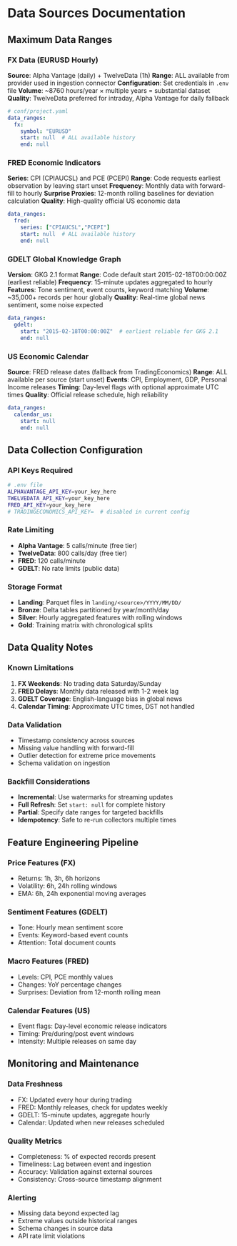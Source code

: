 # Data Sources Documentation

## Maximum Data Ranges

### FX Data (EURUSD Hourly)
**Source**: Alpha Vantage (daily) + TwelveData (1h)
**Range**: ALL available from provider used in ingestion connector
**Configuration**: Set credentials in `.env` file
**Volume**: ~8760 hours/year × multiple years = substantial dataset
**Quality**: TwelveData preferred for intraday, Alpha Vantage for daily fallback

```yaml
# conf/project.yaml
data_ranges:
  fx:
    symbol: "EURUSD"
    start: null  # ALL available history
    end: null
```

### FRED Economic Indicators
**Series**: CPI (CPIAUCSL) and PCE (PCEPI)
**Range**: Code requests earliest observation by leaving start unset
**Frequency**: Monthly data with forward-fill to hourly
**Surprise Proxies**: 12-month rolling baselines for deviation calculation
**Quality**: High-quality official US economic data

```yaml
data_ranges:
  fred:
    series: ["CPIAUCSL","PCEPI"]
    start: null  # ALL available history
    end: null
```

### GDELT Global Knowledge Graph
**Version**: GKG 2.1 format
**Range**: Code default start 2015-02-18T00:00:00Z (earliest reliable)
**Frequency**: 15-minute updates aggregated to hourly
**Features**: Tone sentiment, event counts, keyword matching
**Volume**: ~35,000+ records per hour globally
**Quality**: Real-time global news sentiment, some noise expected

```yaml
data_ranges:
  gdelt:
    start: "2015-02-18T00:00:00Z"  # earliest reliable for GKG 2.1
    end: null
```

### US Economic Calendar
**Source**: FRED release dates (fallback from TradingEconomics)
**Range**: ALL available per source (start unset)
**Events**: CPI, Employment, GDP, Personal Income releases
**Timing**: Day-level flags with optional approximate UTC times
**Quality**: Official release schedule, high reliability

```yaml
data_ranges:
  calendar_us:
    start: null
    end: null
```

## Data Collection Configuration

### API Keys Required
```bash
# .env file
ALPHAVANTAGE_API_KEY=your_key_here
TWELVEDATA_API_KEY=your_key_here
FRED_API_KEY=your_key_here
# TRADINGECONOMICS_API_KEY=  # disabled in current config
```

### Rate Limiting
- **Alpha Vantage**: 5 calls/minute (free tier)
- **TwelveData**: 800 calls/day (free tier)
- **FRED**: 120 calls/minute
- **GDELT**: No rate limits (public data)

### Storage Format
- **Landing**: Parquet files in `landing/<source>/YYYY/MM/DD/`
- **Bronze**: Delta tables partitioned by year/month/day
- **Silver**: Hourly aggregated features with rolling windows
- **Gold**: Training matrix with chronological splits

## Data Quality Notes

### Known Limitations
1. **FX Weekends**: No trading data Saturday/Sunday
2. **FRED Delays**: Monthly data released with 1-2 week lag
3. **GDELT Coverage**: English-language bias in global news
4. **Calendar Timing**: Approximate UTC times, DST not handled

### Data Validation
- Timestamp consistency across sources
- Missing value handling with forward-fill
- Outlier detection for extreme price movements
- Schema validation on ingestion

### Backfill Considerations
- **Incremental**: Use watermarks for streaming updates
- **Full Refresh**: Set `start: null` for complete history
- **Partial**: Specify date ranges for targeted backfills
- **Idempotency**: Safe to re-run collectors multiple times

## Feature Engineering Pipeline

### Price Features (FX)
- Returns: 1h, 3h, 6h horizons
- Volatility: 6h, 24h rolling windows
- EMA: 6h, 24h exponential moving averages

### Sentiment Features (GDELT)
- Tone: Hourly mean sentiment score
- Events: Keyword-based event counts
- Attention: Total document counts

### Macro Features (FRED)
- Levels: CPI, PCE monthly values
- Changes: YoY percentage changes
- Surprises: Deviation from 12-month rolling mean

### Calendar Features (US)
- Event flags: Day-level economic release indicators
- Timing: Pre/during/post event windows
- Intensity: Multiple releases on same day

## Monitoring and Maintenance

### Data Freshness
- FX: Updated every hour during trading
- FRED: Monthly releases, check for updates weekly
- GDELT: 15-minute updates, aggregate hourly
- Calendar: Updated when new releases scheduled

### Quality Metrics
- Completeness: % of expected records present
- Timeliness: Lag between event and ingestion
- Accuracy: Validation against external sources
- Consistency: Cross-source timestamp alignment

### Alerting
- Missing data beyond expected lag
- Extreme values outside historical ranges
- Schema changes in source data
- API rate limit violations

